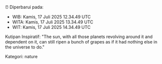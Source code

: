 ⏰ Diperbarui pada:
- WIB: Kamis, 17 Juli 2025 12.34.49 UTC
- WITA: Kamis, 17 Juli 2025 13.34.49 UTC
- WIT: Kamis, 17 Juli 2025 14.34.49 UTC

Kutipan Inspiratif:
"The sun, with all those planets revolving around it and dependent on it, can still ripen a bunch of grapes as if it had nothing else in the universe to do."


Kategori: nature

